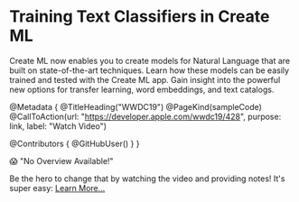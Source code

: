 # Training Text Classifiers in Create ML

Create ML now enables you to create models for Natural Language that are built on state-of-the-art techniques. Learn how these models can be easily trained and tested with the Create ML app. Gain insight into the powerful new options for transfer learning, word embeddings, and text catalogs.

@Metadata {
   @TitleHeading("WWDC19")
   @PageKind(sampleCode)
   @CallToAction(url: "https://developer.apple.com/wwdc19/428", purpose: link, label: "Watch Video")

   @Contributors {
      @GitHubUser(<replace this with your GitHub handle>)
   }
}

😱 "No Overview Available!"

Be the hero to change that by watching the video and providing notes! It's super easy:
 [Learn More…](https://wwdcnotes.github.io/WWDCNotes/documentation/wwdcnotes/contributing)
